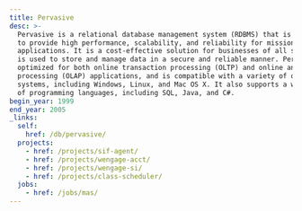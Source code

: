 ```yaml
---
title: Pervasive
desc: >-
  Pervasive is a relational database management system (RDBMS) that is designed
  to provide high performance, scalability, and reliability for mission-critical
  applications. It is a cost-effective solution for businesses of all sizes, and
  is used to store and manage data in a secure and reliable manner. Pervasive is
  optimized for both online transaction processing (OLTP) and online analytical
  processing (OLAP) applications, and is compatible with a variety of operating
  systems, including Windows, Linux, and Mac OS X. It also supports a wide range
  of programming languages, including SQL, Java, and C#.
begin_year: 1999
end_year: 2005
_links:
  self:
    href: /db/pervasive/
  projects:
    - href: /projects/sif-agent/
    - href: /projects/wengage-acct/
    - href: /projects/wengage-si/
    - href: /projects/class-scheduler/
  jobs:
    - href: /jobs/mas/
---
```

